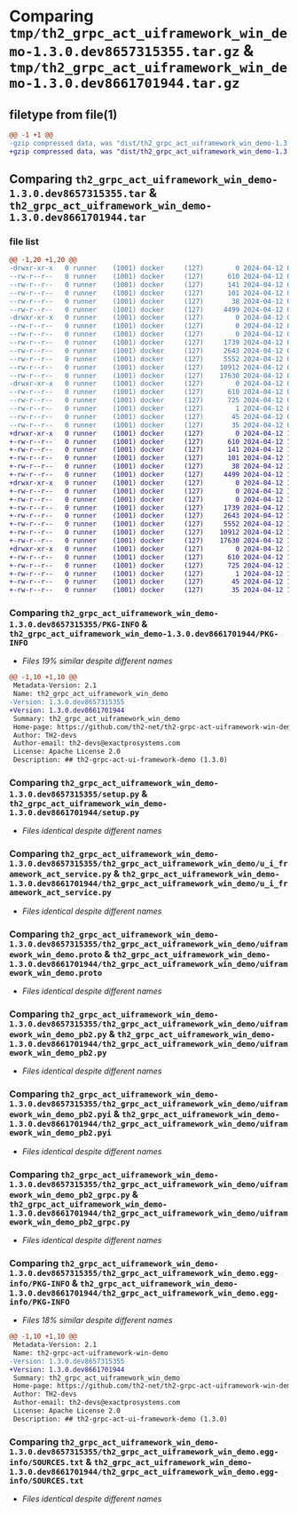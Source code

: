 # Comparing `tmp/th2_grpc_act_uiframework_win_demo-1.3.0.dev8657315355.tar.gz` & `tmp/th2_grpc_act_uiframework_win_demo-1.3.0.dev8661701944.tar.gz`

## filetype from file(1)

```diff
@@ -1 +1 @@
-gzip compressed data, was "dist/th2_grpc_act_uiframework_win_demo-1.3.0.dev8657315355.tar", last modified: Fri Apr 12 05:15:55 2024, max compression
+gzip compressed data, was "dist/th2_grpc_act_uiframework_win_demo-1.3.0.dev8661701944.tar", last modified: Fri Apr 12 12:04:38 2024, max compression
```

## Comparing `th2_grpc_act_uiframework_win_demo-1.3.0.dev8657315355.tar` & `th2_grpc_act_uiframework_win_demo-1.3.0.dev8661701944.tar`

### file list

```diff
@@ -1,20 +1,20 @@
-drwxr-xr-x   0 runner    (1001) docker     (127)        0 2024-04-12 05:15:55.000000 th2_grpc_act_uiframework_win_demo-1.3.0.dev8657315355/
--rw-r--r--   0 runner    (1001) docker     (127)      610 2024-04-12 05:15:55.000000 th2_grpc_act_uiframework_win_demo-1.3.0.dev8657315355/PKG-INFO
--rw-r--r--   0 runner    (1001) docker     (127)      141 2024-04-12 05:14:29.000000 th2_grpc_act_uiframework_win_demo-1.3.0.dev8657315355/README.md
--rw-r--r--   0 runner    (1001) docker     (127)      101 2024-04-12 05:14:29.000000 th2_grpc_act_uiframework_win_demo-1.3.0.dev8657315355/package_info.json
--rw-r--r--   0 runner    (1001) docker     (127)       38 2024-04-12 05:15:55.000000 th2_grpc_act_uiframework_win_demo-1.3.0.dev8657315355/setup.cfg
--rw-r--r--   0 runner    (1001) docker     (127)     4499 2024-04-12 05:14:29.000000 th2_grpc_act_uiframework_win_demo-1.3.0.dev8657315355/setup.py
-drwxr-xr-x   0 runner    (1001) docker     (127)        0 2024-04-12 05:15:55.000000 th2_grpc_act_uiframework_win_demo-1.3.0.dev8657315355/th2_grpc_act_uiframework_win_demo/
--rw-r--r--   0 runner    (1001) docker     (127)        0 2024-04-12 05:15:54.000000 th2_grpc_act_uiframework_win_demo-1.3.0.dev8657315355/th2_grpc_act_uiframework_win_demo/__init__.py
--rw-r--r--   0 runner    (1001) docker     (127)        0 2024-04-12 05:15:54.000000 th2_grpc_act_uiframework_win_demo-1.3.0.dev8657315355/th2_grpc_act_uiframework_win_demo/py.typed
--rw-r--r--   0 runner    (1001) docker     (127)     1739 2024-04-12 05:15:30.000000 th2_grpc_act_uiframework_win_demo-1.3.0.dev8657315355/th2_grpc_act_uiframework_win_demo/u_i_framework_act_service.py
--rw-r--r--   0 runner    (1001) docker     (127)     2643 2024-04-12 05:14:29.000000 th2_grpc_act_uiframework_win_demo-1.3.0.dev8657315355/th2_grpc_act_uiframework_win_demo/uiframework_win_demo.proto
--rw-r--r--   0 runner    (1001) docker     (127)     5552 2024-04-12 05:15:54.000000 th2_grpc_act_uiframework_win_demo-1.3.0.dev8657315355/th2_grpc_act_uiframework_win_demo/uiframework_win_demo_pb2.py
--rw-r--r--   0 runner    (1001) docker     (127)    10912 2024-04-12 05:15:54.000000 th2_grpc_act_uiframework_win_demo-1.3.0.dev8657315355/th2_grpc_act_uiframework_win_demo/uiframework_win_demo_pb2.pyi
--rw-r--r--   0 runner    (1001) docker     (127)    17630 2024-04-12 05:15:54.000000 th2_grpc_act_uiframework_win_demo-1.3.0.dev8657315355/th2_grpc_act_uiframework_win_demo/uiframework_win_demo_pb2_grpc.py
-drwxr-xr-x   0 runner    (1001) docker     (127)        0 2024-04-12 05:15:55.000000 th2_grpc_act_uiframework_win_demo-1.3.0.dev8657315355/th2_grpc_act_uiframework_win_demo.egg-info/
--rw-r--r--   0 runner    (1001) docker     (127)      610 2024-04-12 05:15:54.000000 th2_grpc_act_uiframework_win_demo-1.3.0.dev8657315355/th2_grpc_act_uiframework_win_demo.egg-info/PKG-INFO
--rw-r--r--   0 runner    (1001) docker     (127)      725 2024-04-12 05:15:55.000000 th2_grpc_act_uiframework_win_demo-1.3.0.dev8657315355/th2_grpc_act_uiframework_win_demo.egg-info/SOURCES.txt
--rw-r--r--   0 runner    (1001) docker     (127)        1 2024-04-12 05:15:54.000000 th2_grpc_act_uiframework_win_demo-1.3.0.dev8657315355/th2_grpc_act_uiframework_win_demo.egg-info/dependency_links.txt
--rw-r--r--   0 runner    (1001) docker     (127)       45 2024-04-12 05:15:54.000000 th2_grpc_act_uiframework_win_demo-1.3.0.dev8657315355/th2_grpc_act_uiframework_win_demo.egg-info/requires.txt
--rw-r--r--   0 runner    (1001) docker     (127)       35 2024-04-12 05:15:54.000000 th2_grpc_act_uiframework_win_demo-1.3.0.dev8657315355/th2_grpc_act_uiframework_win_demo.egg-info/top_level.txt
+drwxr-xr-x   0 runner    (1001) docker     (127)        0 2024-04-12 12:04:38.000000 th2_grpc_act_uiframework_win_demo-1.3.0.dev8661701944/
+-rw-r--r--   0 runner    (1001) docker     (127)      610 2024-04-12 12:04:38.000000 th2_grpc_act_uiframework_win_demo-1.3.0.dev8661701944/PKG-INFO
+-rw-r--r--   0 runner    (1001) docker     (127)      141 2024-04-12 12:03:17.000000 th2_grpc_act_uiframework_win_demo-1.3.0.dev8661701944/README.md
+-rw-r--r--   0 runner    (1001) docker     (127)      101 2024-04-12 12:03:18.000000 th2_grpc_act_uiframework_win_demo-1.3.0.dev8661701944/package_info.json
+-rw-r--r--   0 runner    (1001) docker     (127)       38 2024-04-12 12:04:38.000000 th2_grpc_act_uiframework_win_demo-1.3.0.dev8661701944/setup.cfg
+-rw-r--r--   0 runner    (1001) docker     (127)     4499 2024-04-12 12:03:17.000000 th2_grpc_act_uiframework_win_demo-1.3.0.dev8661701944/setup.py
+drwxr-xr-x   0 runner    (1001) docker     (127)        0 2024-04-12 12:04:38.000000 th2_grpc_act_uiframework_win_demo-1.3.0.dev8661701944/th2_grpc_act_uiframework_win_demo/
+-rw-r--r--   0 runner    (1001) docker     (127)        0 2024-04-12 12:04:38.000000 th2_grpc_act_uiframework_win_demo-1.3.0.dev8661701944/th2_grpc_act_uiframework_win_demo/__init__.py
+-rw-r--r--   0 runner    (1001) docker     (127)        0 2024-04-12 12:04:38.000000 th2_grpc_act_uiframework_win_demo-1.3.0.dev8661701944/th2_grpc_act_uiframework_win_demo/py.typed
+-rw-r--r--   0 runner    (1001) docker     (127)     1739 2024-04-12 12:04:14.000000 th2_grpc_act_uiframework_win_demo-1.3.0.dev8661701944/th2_grpc_act_uiframework_win_demo/u_i_framework_act_service.py
+-rw-r--r--   0 runner    (1001) docker     (127)     2643 2024-04-12 12:03:17.000000 th2_grpc_act_uiframework_win_demo-1.3.0.dev8661701944/th2_grpc_act_uiframework_win_demo/uiframework_win_demo.proto
+-rw-r--r--   0 runner    (1001) docker     (127)     5552 2024-04-12 12:04:38.000000 th2_grpc_act_uiframework_win_demo-1.3.0.dev8661701944/th2_grpc_act_uiframework_win_demo/uiframework_win_demo_pb2.py
+-rw-r--r--   0 runner    (1001) docker     (127)    10912 2024-04-12 12:04:38.000000 th2_grpc_act_uiframework_win_demo-1.3.0.dev8661701944/th2_grpc_act_uiframework_win_demo/uiframework_win_demo_pb2.pyi
+-rw-r--r--   0 runner    (1001) docker     (127)    17630 2024-04-12 12:04:38.000000 th2_grpc_act_uiframework_win_demo-1.3.0.dev8661701944/th2_grpc_act_uiframework_win_demo/uiframework_win_demo_pb2_grpc.py
+drwxr-xr-x   0 runner    (1001) docker     (127)        0 2024-04-12 12:04:38.000000 th2_grpc_act_uiframework_win_demo-1.3.0.dev8661701944/th2_grpc_act_uiframework_win_demo.egg-info/
+-rw-r--r--   0 runner    (1001) docker     (127)      610 2024-04-12 12:04:38.000000 th2_grpc_act_uiframework_win_demo-1.3.0.dev8661701944/th2_grpc_act_uiframework_win_demo.egg-info/PKG-INFO
+-rw-r--r--   0 runner    (1001) docker     (127)      725 2024-04-12 12:04:38.000000 th2_grpc_act_uiframework_win_demo-1.3.0.dev8661701944/th2_grpc_act_uiframework_win_demo.egg-info/SOURCES.txt
+-rw-r--r--   0 runner    (1001) docker     (127)        1 2024-04-12 12:04:38.000000 th2_grpc_act_uiframework_win_demo-1.3.0.dev8661701944/th2_grpc_act_uiframework_win_demo.egg-info/dependency_links.txt
+-rw-r--r--   0 runner    (1001) docker     (127)       45 2024-04-12 12:04:38.000000 th2_grpc_act_uiframework_win_demo-1.3.0.dev8661701944/th2_grpc_act_uiframework_win_demo.egg-info/requires.txt
+-rw-r--r--   0 runner    (1001) docker     (127)       35 2024-04-12 12:04:38.000000 th2_grpc_act_uiframework_win_demo-1.3.0.dev8661701944/th2_grpc_act_uiframework_win_demo.egg-info/top_level.txt
```

### Comparing `th2_grpc_act_uiframework_win_demo-1.3.0.dev8657315355/PKG-INFO` & `th2_grpc_act_uiframework_win_demo-1.3.0.dev8661701944/PKG-INFO`

 * *Files 19% similar despite different names*

```diff
@@ -1,10 +1,10 @@
 Metadata-Version: 2.1
 Name: th2_grpc_act_uiframework_win_demo
-Version: 1.3.0.dev8657315355
+Version: 1.3.0.dev8661701944
 Summary: th2_grpc_act_uiframework_win_demo
 Home-page: https://github.com/th2-net/th2-grpc-act-uiframework-win-demo
 Author: TH2-devs
 Author-email: th2-devs@exactprosystems.com
 License: Apache License 2.0
 Description: ## th2-grpc-act-ui-framework-demo (1.3.0)
```

### Comparing `th2_grpc_act_uiframework_win_demo-1.3.0.dev8657315355/setup.py` & `th2_grpc_act_uiframework_win_demo-1.3.0.dev8661701944/setup.py`

 * *Files identical despite different names*

### Comparing `th2_grpc_act_uiframework_win_demo-1.3.0.dev8657315355/th2_grpc_act_uiframework_win_demo/u_i_framework_act_service.py` & `th2_grpc_act_uiframework_win_demo-1.3.0.dev8661701944/th2_grpc_act_uiframework_win_demo/u_i_framework_act_service.py`

 * *Files identical despite different names*

### Comparing `th2_grpc_act_uiframework_win_demo-1.3.0.dev8657315355/th2_grpc_act_uiframework_win_demo/uiframework_win_demo.proto` & `th2_grpc_act_uiframework_win_demo-1.3.0.dev8661701944/th2_grpc_act_uiframework_win_demo/uiframework_win_demo.proto`

 * *Files identical despite different names*

### Comparing `th2_grpc_act_uiframework_win_demo-1.3.0.dev8657315355/th2_grpc_act_uiframework_win_demo/uiframework_win_demo_pb2.py` & `th2_grpc_act_uiframework_win_demo-1.3.0.dev8661701944/th2_grpc_act_uiframework_win_demo/uiframework_win_demo_pb2.py`

 * *Files identical despite different names*

### Comparing `th2_grpc_act_uiframework_win_demo-1.3.0.dev8657315355/th2_grpc_act_uiframework_win_demo/uiframework_win_demo_pb2.pyi` & `th2_grpc_act_uiframework_win_demo-1.3.0.dev8661701944/th2_grpc_act_uiframework_win_demo/uiframework_win_demo_pb2.pyi`

 * *Files identical despite different names*

### Comparing `th2_grpc_act_uiframework_win_demo-1.3.0.dev8657315355/th2_grpc_act_uiframework_win_demo/uiframework_win_demo_pb2_grpc.py` & `th2_grpc_act_uiframework_win_demo-1.3.0.dev8661701944/th2_grpc_act_uiframework_win_demo/uiframework_win_demo_pb2_grpc.py`

 * *Files identical despite different names*

### Comparing `th2_grpc_act_uiframework_win_demo-1.3.0.dev8657315355/th2_grpc_act_uiframework_win_demo.egg-info/PKG-INFO` & `th2_grpc_act_uiframework_win_demo-1.3.0.dev8661701944/th2_grpc_act_uiframework_win_demo.egg-info/PKG-INFO`

 * *Files 18% similar despite different names*

```diff
@@ -1,10 +1,10 @@
 Metadata-Version: 2.1
 Name: th2-grpc-act-uiframework-win-demo
-Version: 1.3.0.dev8657315355
+Version: 1.3.0.dev8661701944
 Summary: th2_grpc_act_uiframework_win_demo
 Home-page: https://github.com/th2-net/th2-grpc-act-uiframework-win-demo
 Author: TH2-devs
 Author-email: th2-devs@exactprosystems.com
 License: Apache License 2.0
 Description: ## th2-grpc-act-ui-framework-demo (1.3.0)
```

### Comparing `th2_grpc_act_uiframework_win_demo-1.3.0.dev8657315355/th2_grpc_act_uiframework_win_demo.egg-info/SOURCES.txt` & `th2_grpc_act_uiframework_win_demo-1.3.0.dev8661701944/th2_grpc_act_uiframework_win_demo.egg-info/SOURCES.txt`

 * *Files identical despite different names*

